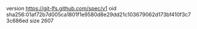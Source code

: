 version https://git-lfs.github.com/spec/v1
oid sha256:01af72b7d005ca1801f1e9580d8e29dd21c103679062d173bf410f3c73c686ed
size 2607
